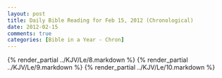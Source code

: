 ```yaml
---
layout: post
title: Daily Bible Reading for Feb 15, 2012 (Chronological)
date: 2012-02-15
comments: true
categories: [Bible in a Year - Chron]
---
```

{% render_partial ../KJV/Le/8.markdown %}
{% render_partial ../KJV/Le/9.markdown %}
{% render_partial ../KJV/Le/10.markdown %}
